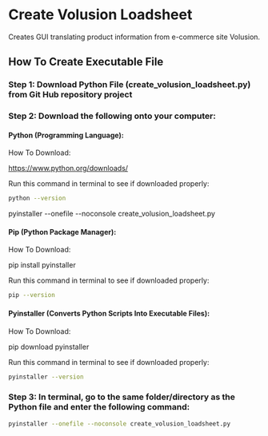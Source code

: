 # Create Volusion Loadsheet
Creates GUI translating product information from e-commerce site Volusion.

## How To Create Executable File

### Step 1: Download Python File (create_volusion_loadsheet.py) from Git Hub repository project

### Step 2: Download the following onto your computer:

#### Python (Programming Language): 

How To Download:

https://www.python.org/downloads/

Run this command in terminal to see if downloaded properly:

```bash
python --version
```

pyinstaller --onefile --noconsole create_volusion_loadsheet.py

#### Pip (Python Package Manager):

How To Download:

pip install pyinstaller

Run this command in terminal to see if downloaded properly:

```bash
pip --version
```

#### Pyinstaller (Converts Python Scripts Into Executable Files):

How To Download:

pip download pyinstaller

Run this command in terminal to see if downloaded properly:

```bash
pyinstaller --version
```
### Step 3:  In terminal, go to the same folder/directory as the Python file and enter the following command:

```bash
pyinstaller --onefile --noconsole create_volusion_loadsheet.py
```
